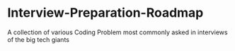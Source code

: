 # Interview-Preparation-Roadmap
A collection of various Coding Problem most commonly asked in interviews of the big tech giants
